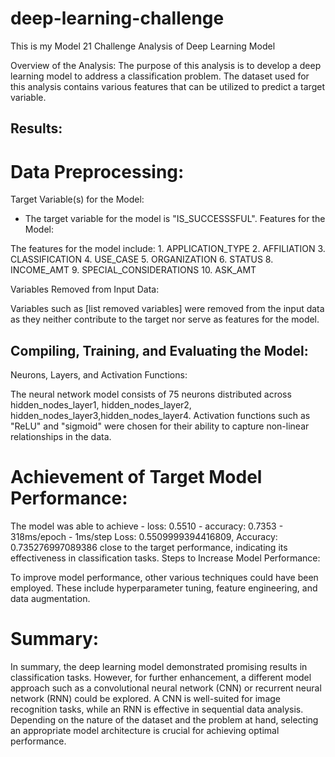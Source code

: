# deep-learning-challenge
This is my Model 21 Challenge
Analysis of Deep Learning Model

Overview of the Analysis:
The purpose of this analysis is to develop a deep learning model to address a classification problem. The dataset used for this analysis contains various features that can be utilized to predict a target variable.

## Results:

# Data Preprocessing:

Target Variable(s) for the Model:

- The target variable for the model is "IS_SUCCESSSFUL".
Features for the Model:

The features for the model include: 
    1. APPLICATION_TYPE 
    2. AFFILIATION 
    3. CLASSIFICATION 
    4. USE_CASE 
    5. ORGANIZATION 
    6. STATUS 
    8. INCOME_AMT 
    9. SPECIAL_CONSIDERATIONS 
    10. ASK_AMT

Variables Removed from Input Data:

Variables such as [list removed variables] were removed from the input data as they neither contribute to the target nor serve as features for the model.

## Compiling, Training, and Evaluating the Model:

Neurons, Layers, and Activation Functions:

The neural network model consists of 75  neurons distributed across hidden_nodes_layer1, hidden_nodes_layer2, hidden_nodes_layer3,hidden_nodes_layer4. Activation functions such as "ReLU" and "sigmoid" were chosen for their ability to capture non-linear relationships in the data.

# Achievement of Target Model Performance:

The model was able to achieve - loss: 0.5510 - accuracy: 0.7353 - 318ms/epoch - 1ms/step Loss: 0.5509999394416809, Accuracy: 0.735276997089386 close to the target performance, indicating its effectiveness in classification tasks.
Steps to Increase Model Performance:

To improve model performance, other various techniques could have been employed. These include hyperparameter tuning, feature engineering, and data augmentation.

# Summary:
In summary, the deep learning model demonstrated promising results in classification tasks. However, for further enhancement, a different model approach such as a convolutional neural network (CNN) or recurrent neural network (RNN) could be explored. A CNN is well-suited for image recognition tasks, while an RNN is effective in sequential data analysis. Depending on the nature of the dataset and the problem at hand, selecting an appropriate model architecture is crucial for achieving optimal performance.
